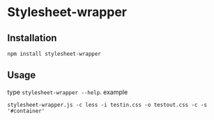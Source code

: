 # Stylesheet-wrapper

## Installation

	npm install stylesheet-wrapper

## Usage

type `stylesheet-wrapper --help`.
example

	stylesheet-wrapper.js -c less -i testin.css -o testout.css -c -s '#container'



